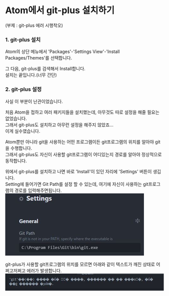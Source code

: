 # Atom에서 git-plus 설치하기
(부제 : git-plus 에러 시행착오)

### 1. git-plus 설치
Atom의 상단 메뉴에서 'Packages'-'Settings View'-'Install Packages/Themes'를 선택합니다.  

그 다음, git-plus를 검색해서 Install합니다.  
설치는 끝입니다.(너무 간단)  

### 2. git-plus 설정
사실 이 부분이 난관이었습니다.  

처음 Atom을 접하고 여러 패키지들을 설치했는데, 아무것도 따로 설정을 해줄 필요는 없었습니다.  
그래서 git-plus도 설치하고 아무런 설정을 해주지 않았죠...  
이게 실수였습니다.  

Atom뿐만 아니라 git을 사용하는 어떤 프로그램이든 git프로그램의 위치를 알아야 git을 수행합니다.  
그래서 git-plus도 자신이 사용할 git프로그램이 어디있는지 경로를 알아야 정상적으로 동작합니다.  

위에서 git-plus를 설치하고 나면 바로 'Install'이 있던 자리에 'Settings' 버튼이 생깁니다.  
Setting에 들어가면 Git Path를 설정 할 수 있는데, 여기에 자신이 사용하는 git프로그램의 경로를 입력해주면됩니다.  
![](https://github.com/ChanMinPark/TIL/blob/master/image/atom_git_issue/image02.JPG)

git-plus가 사용할 git프로그램의 위치를 모르면 아래와 같이 텍스트가 깨진 상태로 어쩌고저쩌고 에러가 발생합니다.  
![](https://github.com/ChanMinPark/TIL/blob/master/image/atom_git_issue/image01.JPG)
